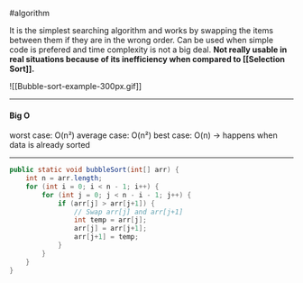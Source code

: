 #algorithm

It is the simplest searching algorithm and works by swapping the items between them if they are in the wrong order. Can be used when simple code is prefered and time complexity is not a big deal. **Not really usable in real situations because of its inefficiency when compared to [[Selection Sort]].**

![[Bubble-sort-example-300px.gif]]

--------

#### Big O

worst case: O(n²)
average case: O(n²)
best case: O(n) -> happens when data is already sorted

----

```java
public static void bubbleSort(int[] arr) {
    int n = arr.length;
    for (int i = 0; i < n - 1; i++) {
        for (int j = 0; j < n - i - 1; j++) {
            if (arr[j] > arr[j+1]) {
                // Swap arr[j] and arr[j+1]
                int temp = arr[j];
                arr[j] = arr[j+1];
                arr[j+1] = temp;
            }
        }
    }
}
```